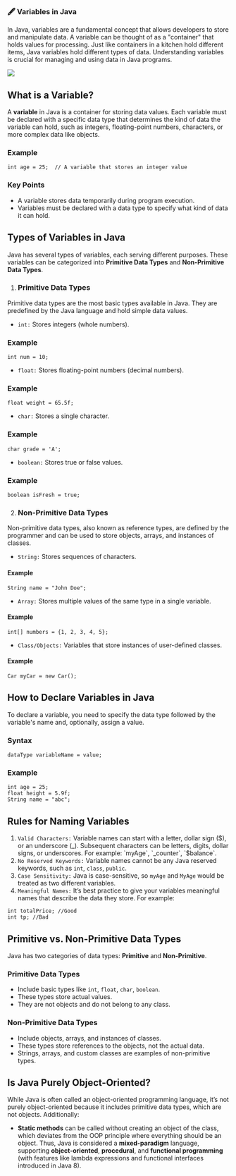 ### 🖋️ Variables in Java
In Java, variables are a fundamental concept that allows developers to store and manipulate data. A variable can be thought of as a "container" that holds values for processing. Just like containers in a kitchen hold different items, Java variables hold different types of data. Understanding variables is crucial for managing and using data in Java programs.

[![](https://markdown-videos-api.jorgenkh.no/youtube/3qSlNbmpTa0)](https://youtu.be/3qSlNbmpTa0)

## What is a Variable?
A **variable** in Java is a container for storing data values. Each variable must be declared with a specific data type that determines the kind of data the variable can hold, such as integers, floating-point numbers, characters, or more complex data like objects.

### Example
```
int age = 25;  // A variable that stores an integer value
```

### Key Points
* A variable stores data temporarily during program execution.
* Variables must be declared with a data type to specify what kind of data it can hold.

## Types of Variables in Java
Java has several types of variables, each serving different purposes. These variables can be categorized into **Primitive Data Types** and **Non-Primitive Data Types**.

1. ### Primitive Data Types
Primitive data types are the most basic types available in Java. They are predefined by the Java language and hold simple data values.
* `int:` Stores integers (whole numbers).
### Example
```
int num = 10;
```
* `float:` Stores floating-point numbers (decimal numbers).
### Example
```
float weight = 65.5f;
```
* `char:` Stores a single character.
### Example
```
char grade = 'A';
```
* `boolean:` Stores true or false values.
### Example
```
boolean isFresh = true;
```
2. ### Non-Primitive Data Types
Non-primitive data types, also known as reference types, are defined by the programmer and can be used to store objects, arrays, and instances of classes.
* `String:` Stores sequences of characters.
#### Example
```
String name = "John Doe";
```
* `Array:` Stores multiple values of the same type in a single variable.
#### Example
```
int[] numbers = {1, 2, 3, 4, 5};
```
* `Class/Objects:` Variables that store instances of user-defined classes.
#### Example
```
Car myCar = new Car();
```

## How to Declare Variables in Java
To declare a variable, you need to specify the data type followed by the variable's name and, optionally, assign a value.
### Syntax
```
dataType variableName = value;
```
### Example
```
int age = 25;
float height = 5.9f;
String name = "abc";
```

## Rules for Naming Variables
1. `Valid Characters:` Variable names can start with a letter, dollar sign ($), or an underscore (_). Subsequent characters can be letters, digits, dollar signs, or underscores. For example: `myAge`, `_counter`, `$balance`.
2. `No Reserved Keywords:` Variable names cannot be any Java reserved keywords, such as `int`, `class`, `public`.
3. `Case Sensitivity:` Java is case-sensitive, so `myAge` and `MyAge` would be treated as two different variables.
4. `Meaningful Names:` It’s best practice to give your variables meaningful names that describe the data they store. For example:
```
int totalPrice; //Good
int tp; //Bad
```

## Primitive vs. Non-Primitive Data Types
Java has two categories of data types: **Primitive** and **Non-Primitive**.
### Primitive Data Types
* Include basic types like `int`, `float`, `char`, `boolean`.
* These types store actual values.
* They are not objects and do not belong to any class.
### Non-Primitive Data Types
* Include objects, arrays, and instances of classes.
* These types store references to the objects, not the actual data.
* Strings, arrays, and custom classes are examples of non-primitive types.

## Is Java Purely Object-Oriented?
While Java is often called an object-oriented programming language, it’s not purely object-oriented because it includes primitive data types, which are not objects. Additionally:
* **Static methods** can be called without creating an object of the class, which deviates from the OOP principle where everything should be an object.
Thus, Java is considered a **mixed-paradigm** language, supporting **object-oriented**, **procedural**, and **functional programming** (with features like lambda expressions and functional interfaces introduced in Java 8).

